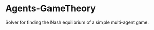Agents-GameTheory
=================

Solver for finding the Nash equilibrium of a simple multi-agent game.
